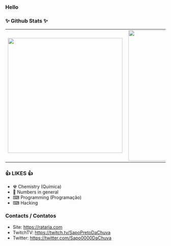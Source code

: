 ### Hello

### ✨ Github Stats ✨
<center>
<table border="0" cellspacing="0" cellpadding="0">
  <tr>
      <td><img width="360px" align="left" src="https://github-readme-stats.vercel.app/api/top-langs/?username=SapoPretoDaChuva&hide=html&layout=compact&theme=dracula&langs_count=10" /></td>
      <td><img width="410px" align="left" src="https://github-readme-stats.vercel.app/api?username=SapoPretoDaChuva&theme=dracula&show_icons=true" /></td>
  </tr>  
</table>
</center>

### 👍 LIKES 👍

* ☢ Chemistry (Química)
* 🔢 Numbers in general
* ⌨ Programming (Programação)
* ⌨ Hacking

### Contacts / Contatos

* Site: https://rataria.com
* TwitchTV: https://twitch.tv/SapoPretoDaChuva
* Twitter: https://twitter.com/Sapo0000DaChuva
